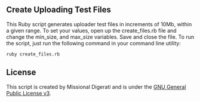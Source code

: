 Create Uploading Test Files
---------------------------

This Ruby script generates uploader test files in increments of 10Mb, within a given range.  To set your values, open up 
the create_files.rb file and change the min_size, and max_size variables.  Save and close the file.  To run the script, 
just run the following command in your command line utility:

`ruby create_files.rb`

License
-------
This script is created by Missional Digerati and is under the [GNU General Public License v3](http://www.gnu.org/licenses/gpl-3.0-standalone.html).
